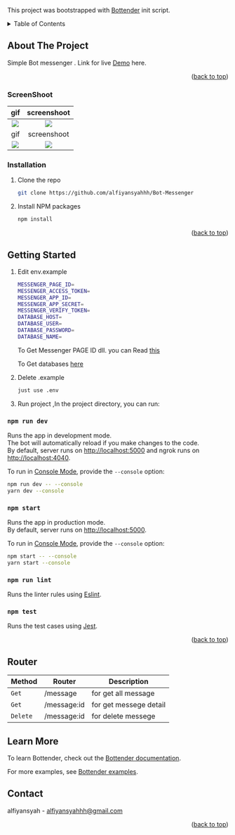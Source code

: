 
This project was bootstrapped with
[Bottender](https://github.com/Yoctol/bottender) init script.


<!-- TABLE OF CONTENTS -->
<details>
  <summary>Table of Contents</summary>
  <ol>
    <li>
      <a href="#about-the-project">About The Project</a>
      <ul>
        <li><a href="#screenshoot">Screen Shoot</a></li>
      </ul>
    </li>
    <li>
      <a href="#getting-started">Getting Started</a>
      <ul>
        <li><a href="#installation">Installation</a></li>
      </ul>
    </li>
  </ol>
</details>

<!-- ABOUT THE PROJECT -->
## About The Project

Simple Bot messenger . Link for live [Demo](http://m.me/botTester421) here.

<p align="right">(<a href="#top">back to top</a>)</p>

### ScreenShoot

gif|screenshoot|
:---------:|:---------:|
|![](https://i.postimg.cc/nzC3QLD4/ezgif-com-gif-maker-2.gif)|![](https://i.postimg.cc/8zWdZFTr/2021-12-10-02-38.png)|
gif|screenshoot|
|![](https://i.postimg.cc/fyd5Bg5k/ezgif-com-gif-maker-1.gif)|![](https://i.postimg.cc/j2cPJ9Yx/123.png)|


### Installation

1. Clone the repo
   ```sh
   git clone https://github.com/alfiyansyahhh/Bot-Messenger
   ```
2. Install NPM packages
   ```sh
   npm install
   ```

<p align="right">(<a href="#top">back to top</a>)</p>



<!-- GETTING STARTED -->
## Getting Started

1. Edit env.example
   ```sh 
   MESSENGER_PAGE_ID= 
   MESSENGER_ACCESS_TOKEN=
   MESSENGER_APP_ID= 
   MESSENGER_APP_SECRET= 
   MESSENGER_VERIFY_TOKEN= 
   DATABASE_HOST=
   DATABASE_USER=
   DATABASE_PASSWORD=
   DATABASE_NAME=
   ```
   
   To Get Messenger PAGE ID dll. you can Read [this](https://bottender.js.org/docs/channel-messenger-setup)
   
   To Get databases [here](https://github.com/alfiyansyahhh/Bot-Messenger/blob/master/file/bot.sql)
   
2. Delete .example
   ```sh 
   just use .env 
   ```
3. Run project ,In the project directory, you can run:

### `npm run dev`

Runs the app in development mode.<br>
The bot will automatically reload if you make changes to the code.<br>
By default, server runs on [http://localhost:5000](http://localhost:5000) and ngrok runs on [http://localhost:4040](http://localhost:4040).

To run in [Console Mode](https://bottender.js.org/docs/en/the-basics-console-mode), provide the `--console` option:

```sh
npm run dev -- --console
yarn dev --console
```

### `npm start`

Runs the app in production mode.<br>
By default, server runs on [http://localhost:5000](http://localhost:5000).

To run in [Console Mode](https://bottender.js.org/docs/en/the-basics-console-mode), provide the `--console` option:

```sh
npm start -- --console
yarn start --console
```

### `npm run lint`

Runs the linter rules using [Eslint](https://eslint.org/).

### `npm test`

Runs the test cases using [Jest](https://jestjs.io/).

<p align="right">(<a href="#top">back to top</a>)</p>

## Router

| Method | Router | Description 
| --- | --- | --- |
| `Get` | /message | for get all message |
| `Get` | /message:id | for get messege detail |
| `Delete` | /message:id | for delete messege |

## Learn More

To learn Bottender, check out the [Bottender documentation](https://bottender.js.org/docs/en/getting-started).

For more examples, see [Bottender examples](https://github.com/Yoctol/bottender/tree/master/examples).



<!-- CONTACT -->
## Contact

alfiyansyah - alfiyansyahhh@gmail.com

<p align="right">(<a href="#top">back to top</a>)</p>
